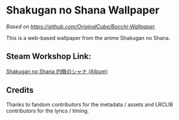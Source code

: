 # Shakugan no Shana Wallpaper

*Based on https://github.com/OriginalCube/Bocchi-Wallpaper.*

This is a web-based wallpaper from the anime Shakugan no Shana.

## Steam Workshop Link:
[Shakugan no Shana 灼眼のシャナ (Album)]()

## Credits

Thanks to fandom contributors for the metadata / assets and LRCLIB contributors for the lyrics / timing.
